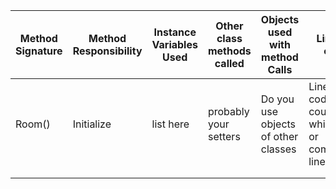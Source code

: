 | Method Signature | Method Responsibility | Instance Variables Used | Other class methods called | Objects used with method Calls      | Lines of code                                          |
|------------------|-----------------------|-------------------------|----------------------------|-------------------------------------|--------------------------------------------------------|
| Room()           | Initialize            | list here               | probably your setters      | Do you use objects of other classes | Lines of code not counting whitespace or comment lines |
|                  |                       |                         |                            |                                     |                                                        |
|                  |                       |                         |                            |                                     |                                                        |
